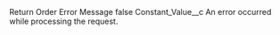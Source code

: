 <?xml version="1.0" encoding="UTF-8"?>
<CustomMetadata xmlns="http://soap.sforce.com/2006/04/metadata" xmlns:xsi="http://www.w3.org/2001/XMLSchema-instance" xmlns:xsd="http://www.w3.org/2001/XMLSchema">
    <label>Return Order Error Message</label>
    <protected>false</protected>
    <values>
        <field>Constant_Value__c</field>
        <value xsi:type="xsd:string">An error occurred while processing the request.</value>
    </values>
</CustomMetadata>
